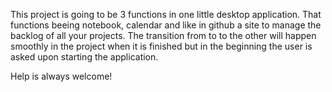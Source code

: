 This project is going to be 3 functions in one little desktop application. That functions beeing notebook, calendar and like in github a site to manage the backlog of all your projects.
The transition from to to the other will happen smoothly in the project when it is finished but in the beginning the user is asked upon starting the application.

Help is always welcome!
